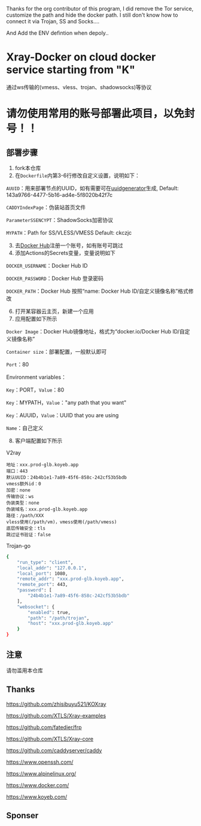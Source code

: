 Thanks for the org contributor of this program, I did remove the Tor service, customize the path and hide the docker path. I still don't know how to connect it via Trojan, SS and Socks....   

And Add the ENV defintion when depoly..

# Xray-Docker on cloud docker service starting from "K"

通过ws传输的(vmess、vless、trojan、shadowsocks)等协议

# 请勿使用常用的账号部署此项目，以免封号！！

## 部署步骤

1. fork本仓库
2. 在`Dockerfile`内第3-6行修改自定义设置，说明如下：

`AUUID`：用来部署节点的UUID，如有需要可在[uuidgenerator](https://www.uuidgenerator.net/)生成, Default: 143a9766-4477-5b16-ad4e-5f8020b42f7c

`CADDYIndexPage`：伪装站首页文件

`ParameterSSENCYPT`：ShadowSocks加密协议

`MYPATH`：Path for SS/VLESS/VMESS Default: ckczjc

3. 去[Docker Hub](https://hub.docker.com/)注册一个账号，如有账号可跳过
4. 添加Actions的Secrets变量，变量说明如下

`DOCKER_USERNAME`：Docker Hub ID

`DOCKER_PASSWORD`：Docker Hub 登录密码

`DOCKER_PATH`：Docker Hub 按照“name: Docker Hub ID/自定义镜像名称”格式修改


6. 打开某容器云主页，新建一个应用
7. 应用配置如下所示

`Docker Image`：Docker Hub镜像地址，格式为“docker.io/Docker Hub ID/自定义镜像名称”

`Container size`：部署配置，一般默认即可

`Port`：80

Environment variables：

`Key`：PORT，`Value`：80

`Key`：MYPATH，`Value`："any path that you want"

`Key`：AUUID，`Value`：UUID that you are using

`Name`：自己定义

8. 客户端配置如下所示

V2ray

```
地址：xxx.prod-glb.koyeb.app
端口：443
默认UUID：24b4b1e1-7a89-45f6-858c-242cf53b5bdb
vmess额外id：0
加密：none
传输协议：ws
伪装类型：none
伪装域名：xxx.prod-glb.koyeb.app
路径：/path/XXX
vless使用(/path/vm)，vmess使用(/path/vmess)
底层传输安全：tls
跳过证书验证：false
```

Trojan-go

```bash
{
    "run_type": "client",
    "local_addr": "127.0.0.1",
    "local_port": 1080,
    "remote_addr": "xxx.prod-glb.koyeb.app",
    "remote_port": 443,
    "password": [
        "24b4b1e1-7a89-45f6-858c-242cf53b5bdb"
    ],
    "websocket": {
        "enabled": true,
        "path": "/path/trojan",
        "host": "xxx.prod-glb.koyeb.app"
    }
}
```

## 注意

请勿滥用本仓库

## Thanks

https://github.com/zhisibuyu521/KOXray

https://github.com/XTLS/Xray-examples

https://github.com/fatedier/frp

https://github.com/XTLS/Xray-core

https://github.com/caddyserver/caddy

https://www.openssh.com/

https://www.alpinelinux.org/

https://www.docker.com/

https://www.koyeb.com/

## Sponser


